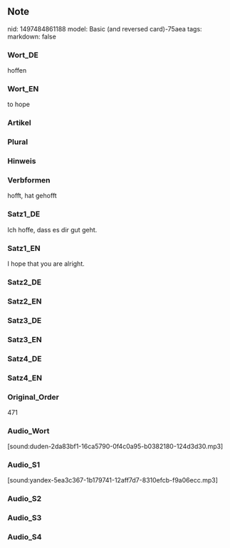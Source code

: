 ## Note
nid: 1497484861188
model: Basic (and reversed card)-75aea
tags: 
markdown: false

### Wort_DE
hoffen

### Wort_EN
to hope

### Artikel


### Plural


### Hinweis


### Verbformen
hofft, hat gehofft

### Satz1_DE
Ich hoffe, dass es dir gut geht.

### Satz1_EN
I hope that you are alright.

### Satz2_DE


### Satz2_EN


### Satz3_DE


### Satz3_EN


### Satz4_DE


### Satz4_EN


### Original_Order
471

### Audio_Wort
[sound:duden-2da83bf1-16ca5790-0f4c0a95-b0382180-124d3d30.mp3]

### Audio_S1
[sound:yandex-5ea3c367-1b179741-12aff7d7-8310efcb-f9a06ecc.mp3]

### Audio_S2


### Audio_S3


### Audio_S4


